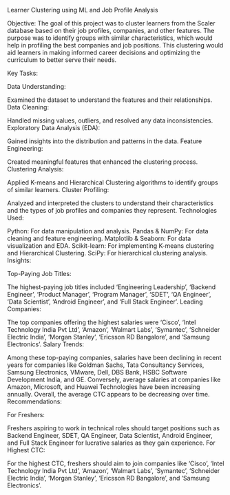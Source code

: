 Learner Clustering using ML and Job Profile Analysis

Objective:
The goal of this project was to cluster learners from the Scaler database based on their job profiles, companies, and other features. The purpose was to identify groups with similar characteristics, which would help in profiling the best companies and job positions. This clustering would aid learners in making informed career decisions and optimizing the curriculum to better serve their needs.

Key Tasks:

Data Understanding:

Examined the dataset to understand the features and their relationships.
Data Cleaning:

Handled missing values, outliers, and resolved any data inconsistencies.
Exploratory Data Analysis (EDA):

Gained insights into the distribution and patterns in the data.
Feature Engineering:

Created meaningful features that enhanced the clustering process.
Clustering Analysis:

Applied K-means and Hierarchical Clustering algorithms to identify groups of similar learners.
Cluster Profiling:

Analyzed and interpreted the clusters to understand their characteristics and the types of job profiles and companies they represent.
Technologies Used:

Python: For data manipulation and analysis.
Pandas & NumPy: For data cleaning and feature engineering.
Matplotlib & Seaborn: For data visualization and EDA.
Scikit-learn: For implementing K-means clustering and Hierarchical Clustering.
SciPy: For hierarchical clustering analysis.
Insights:

Top-Paying Job Titles:

The highest-paying job titles included ‘Engineering Leadership’, ‘Backend Engineer’, ‘Product Manager’, ‘Program Manager’, ‘SDET’, ‘QA Engineer’, ‘Data Scientist’, ‘Android Engineer’, and ‘Full Stack Engineer’.
Leading Companies:

The top companies offering the highest salaries were ‘Cisco’, ‘Intel Technology India Pvt Ltd’, ‘Amazon’, ‘Walmart Labs’, ‘Symantec’, ‘Schneider Electric India’, ‘Morgan Stanley’, ‘Ericsson RD Bangalore’, and ‘Samsung Electronics’.
Salary Trends:

Among these top-paying companies, salaries have been declining in recent years for companies like Goldman Sachs, Tata Consultancy Services, Samsung Electronics, VMware, Dell, DBS Bank, HSBC Software Development India, and GE.
Conversely, average salaries at companies like Amazon, Microsoft, and Huawei Technologies have been increasing annually.
Overall, the average CTC appears to be decreasing over time.
Recommendations:

For Freshers:

Freshers aspiring to work in technical roles should target positions such as Backend Engineer, SDET, QA Engineer, Data Scientist, Android Engineer, and Full Stack Engineer for lucrative salaries as they gain experience.
For Highest CTC:

For the highest CTC, freshers should aim to join companies like ‘Cisco’, ‘Intel Technology India Pvt Ltd’, ‘Amazon’, ‘Walmart Labs’, ‘Symantec’, ‘Schneider Electric India’, ‘Morgan Stanley’, ‘Ericsson RD Bangalore’, and ‘Samsung Electronics’.

